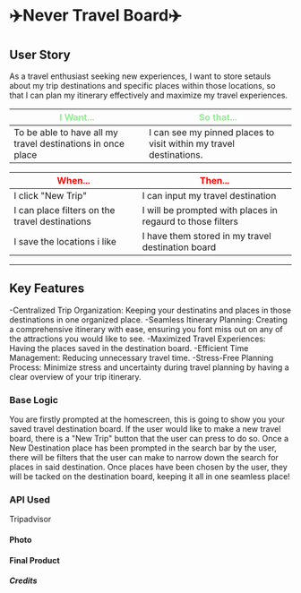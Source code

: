 # ✈️Never Travel Board✈️

## **User Story**
As a travel enthusiast seeking new experiences,
I want to store setauls about my trip destinations and specific places within those locations,
so that I can plan my itinerary effectively and maximize my travel experiences.

|<span style="color:lightgreen;">**I Want...**</span>                  |<span style="color:lightgreen;">**So that...**</span>                                      |
|----------------------------------------------------------------------|-------------------------------------------------------------------------------------------|
|To be able to have all my travel destinations in once place |  I can see my pinned places to visit within my travel destinations.                                        |

|<span style="color:red;">**When...**</span>                           |<span style="color:red;">**Then...**</span>                                                |
|----------------------------------------------------------------------|--------------------------------------------------------------
|                  I click "New Trip"                                  |     I can input my travel destination                             |
|                                       I can place filters on the travel destinations          |         I will be prompted with places in regaurd to those filters                                  |
|                   I save the locations i like                                |        I have them stored in my travel destination board              |

---

## Key Features
-Centralized Trip Organization: Keeping your destinatins and places in those destinations in one organized place.
-Seamless Itinerary Planning: Creating a comprehensive itinerary with ease, ensuring you font miss out on any of the attractions you would like to see.
-Maximized Travel Experiences: Having the places saved in the destination board. 
-Efficient Time Management: Reducing unnecessary travel time.
-Stress-Free Planning Process: Minimize stress and uncertainty during travel planning by having a clear overview of your trip itinerary.

### Base Logic
You are firstly prompted at the homescreen, this is going to show you your saved travel destination board. If the user would like to make a new travel board, there is a "New Trip" button that the user can press to do so. Once a New Destination place has been prompted in the search bar by the user, there will be filters that the user can make to narrow down the search for places in said destination.
Once places have been chosen by the user, they will be tacked on the destination board, keeping it all in one seamless place!

### API Used
Tripadvisor

#### Photo

#### Final Product

##### Credits